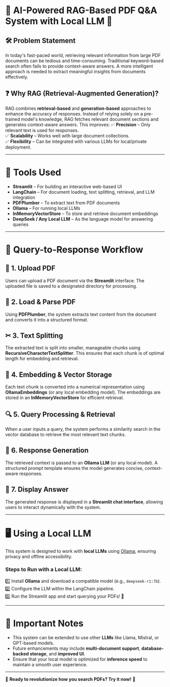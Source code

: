 # 📄 AI-Powered RAG-Based PDF Q&A System with Local LLM 🚀

## 🛠 Problem Statement
In today's fast-paced world, retrieving relevant information from large PDF documents can be tedious and time-consuming. Traditional keyword-based search often fails to provide context-aware answers. A more intelligent approach is needed to extract meaningful insights from documents effectively.

## ❓ Why RAG (Retrieval-Augmented Generation)?
RAG combines **retrieval-based** and **generation-based** approaches to enhance the accuracy of responses. Instead of relying solely on a pre-trained model's knowledge, RAG fetches relevant document sections and generates context-aware answers. This improves:
✅ **Precision** – Only relevant text is used for responses.  
✅ **Scalability** – Works well with large document collections.  
✅ **Flexibility** – Can be integrated with various LLMs for local/private deployment.  

---

# 🔧 Tools Used
- **Streamlit** – For building an interactive web-based UI  
- **LangChain** – For document loading, text splitting, retrieval, and LLM integration  
- **PDFPlumber** – To extract text from PDF documents  
- **Ollama** – For running local LLMs  
- **InMemoryVectorStore** – To store and retrieve document embeddings  
- **DeepSeek / Any Local LLM** – As the language model for answering queries  

---

# 🔄 Query-to-Response Workflow

## 📂 1. Upload PDF
Users can upload a PDF document via the **Streamlit** interface. The uploaded file is saved to a designated directory for processing.

## 📑 2. Load & Parse PDF
Using **PDFPlumber**, the system extracts text content from the document and converts it into a structured format.

## ✂ 3. Text Splitting
The extracted text is split into smaller, manageable chunks using **RecursiveCharacterTextSplitter**. This ensures that each chunk is of optimal length for embedding and retrieval.

## 🧠 4. Embedding & Vector Storage
Each text chunk is converted into a numerical representation using **OllamaEmbeddings** (or any local embedding model). The embeddings are stored in an **InMemoryVectorStore** for efficient retrieval.

## 🔍 5. Query Processing & Retrieval
When a user inputs a query, the system performs a similarity search in the vector database to retrieve the most relevant text chunks.

## 🤖 6. Response Generation
The retrieved context is passed to an **Ollama LLM** (or any local model). A structured prompt template ensures the model generates concise, context-aware responses.

## 💬 7. Display Answer
The generated response is displayed in a **Streamlit chat interface**, allowing users to interact dynamically with the system.

---

# 🖥 Using a Local LLM
This system is designed to work with **local LLMs** using [Ollama](https://ollama.com/), ensuring privacy and offline accessibility.  
### Steps to Run with a Local LLM:
1️⃣ Install **Ollama** and download a compatible model (e.g., `deepseek-r1:7b`).  
2️⃣ Configure the LLM within the LangChain pipeline.  
3️⃣ Run the Streamlit app and start querying your PDFs! 🎉  

---

# 📌 Important Notes
- This system can be extended to use other **LLMs** like Llama, Mistral, or GPT-based models.
- Future enhancements may include **multi-document support**, **database-backed storage**, and **improved UI**.
- Ensure that your local model is optimized for **inference speed** to maintain a smooth user experience.

---

🚀 **Ready to revolutionize how you search PDFs? Try it now!** 🎯

